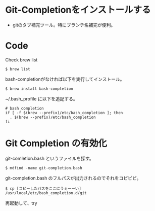 # Git-Completionをインストールする

- gitのタブ補完ツール。特にブランチ名補完が便利。 



# Code

Check brew list

```
$ brew list
```

bash-completionがなければ以下を実行してインストール。

```
$ brew install bash-completion
```

~/.bash_profile に以下を追記する。

```
# bash completion
if [ -f $(brew --prefix)/etc/bash_completion ]; then
  . $(brew --prefix)/etc/bash_completion
fi
```

# Git Completion の有効化

git-comletion.bash というファイルを探す。


```
$ mdfind -name git-completion.bash
```

git-completion.bash のフルパスが出力されるのでそれをコピピピ。

```
$ cp [コピーしたパスをここにうぇーーい] /usr/local/etc/bash_completion.d/git
```

再起動して、try
